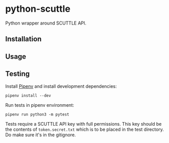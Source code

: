 # python-scuttle
Python wrapper around SCUTTLE API.

## Installation

## Usage

## Testing

Install [Pipenv](https://pypi.org/project/pipenv/) and install development
dependencies:

```shell
pipenv install --dev
```

Run tests in pipenv environment:

```shell
pipenv run python3 -m pytest
```

Tests require a SCUTTLE API key with full permissions. This key should be the
contents of `token.secret.txt` which is to be placed in the test directory. Do
make sure it's in the gitignore.
